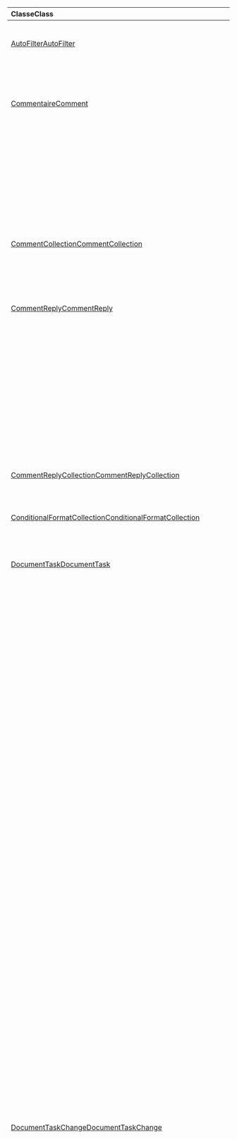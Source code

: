 | <span data-ttu-id="e9f57-101">Classe</span><span class="sxs-lookup"><span data-stu-id="e9f57-101">Class</span></span> | <span data-ttu-id="e9f57-102">Champs</span><span class="sxs-lookup"><span data-stu-id="e9f57-102">Fields</span></span> | <span data-ttu-id="e9f57-103">Description</span><span class="sxs-lookup"><span data-stu-id="e9f57-103">Description</span></span> |
|:---|:---|:---|
|[<span data-ttu-id="e9f57-104">AutoFilter</span><span class="sxs-lookup"><span data-stu-id="e9f57-104">AutoFilter</span></span>](/javascript/api/excel/excel.autofilter)|[<span data-ttu-id="e9f57-105">clearColumnCriteria(columnIndex: number)</span><span class="sxs-lookup"><span data-stu-id="e9f57-105">clearColumnCriteria(columnIndex: number)</span></span>](/javascript/api/excel/excel.autofilter#clearcolumncriteria-columnindex-)|<span data-ttu-id="e9f57-106">Efface les critères de filtre du filtre automatique.</span><span class="sxs-lookup"><span data-stu-id="e9f57-106">Clears the filter criteria of the AutoFilter.</span></span>|
|[<span data-ttu-id="e9f57-107">Commentaire</span><span class="sxs-lookup"><span data-stu-id="e9f57-107">Comment</span></span>](/javascript/api/excel/excel.comment)|[<span data-ttu-id="e9f57-108">assignTask(assignee: Identity)</span><span class="sxs-lookup"><span data-stu-id="e9f57-108">assignTask(assignee: Identity)</span></span>](/javascript/api/excel/excel.comment#assigntask-assignee-)|<span data-ttu-id="e9f57-109">Affecte la tâche liée au commentaire à l’utilisateur donné en tant que personne assignée.</span><span class="sxs-lookup"><span data-stu-id="e9f57-109">Assigns the task attached to the comment to the given user as an assignee.</span></span>|
||[<span data-ttu-id="e9f57-110">getTask()</span><span class="sxs-lookup"><span data-stu-id="e9f57-110">getTask()</span></span>](/javascript/api/excel/excel.comment#gettask--)|<span data-ttu-id="e9f57-111">Obtient la tâche associée à ce commentaire.</span><span class="sxs-lookup"><span data-stu-id="e9f57-111">Gets the task associated with this comment.</span></span>|
||[<span data-ttu-id="e9f57-112">getTaskOrNullObject()</span><span class="sxs-lookup"><span data-stu-id="e9f57-112">getTaskOrNullObject()</span></span>](/javascript/api/excel/excel.comment#gettaskornullobject--)|<span data-ttu-id="e9f57-113">Obtient la tâche associée à ce commentaire.</span><span class="sxs-lookup"><span data-stu-id="e9f57-113">Gets the task associated with this comment.</span></span>|
|[<span data-ttu-id="e9f57-114">CommentCollection</span><span class="sxs-lookup"><span data-stu-id="e9f57-114">CommentCollection</span></span>](/javascript/api/excel/excel.commentcollection)|[<span data-ttu-id="e9f57-115">getItemOrNullObject(commentId: string)</span><span class="sxs-lookup"><span data-stu-id="e9f57-115">getItemOrNullObject(commentId: string)</span></span>](/javascript/api/excel/excel.commentcollection#getitemornullobject-commentid-)|<span data-ttu-id="e9f57-116">Obtient un commentaire à partir de la collection de sites en fonction de son ID.</span><span class="sxs-lookup"><span data-stu-id="e9f57-116">Gets a comment from the collection based on its ID.</span></span>|
|[<span data-ttu-id="e9f57-117">CommentReply</span><span class="sxs-lookup"><span data-stu-id="e9f57-117">CommentReply</span></span>](/javascript/api/excel/excel.commentreply)|[<span data-ttu-id="e9f57-118">assignTask(assignee: Identity)</span><span class="sxs-lookup"><span data-stu-id="e9f57-118">assignTask(assignee: Identity)</span></span>](/javascript/api/excel/excel.commentreply#assigntask-assignee-)|<span data-ttu-id="e9f57-119">Affecte la tâche liée au commentaire à l’utilisateur donné en tant que seule personne assignée.</span><span class="sxs-lookup"><span data-stu-id="e9f57-119">Assigns the task attached to the comment to the given user as the sole assignee.</span></span>|
||[<span data-ttu-id="e9f57-120">getTask()</span><span class="sxs-lookup"><span data-stu-id="e9f57-120">getTask()</span></span>](/javascript/api/excel/excel.commentreply#gettask--)|<span data-ttu-id="e9f57-121">Obtient la tâche associée au fil de discussion de cette réponse de commentaire.</span><span class="sxs-lookup"><span data-stu-id="e9f57-121">Gets the task associated with this comment reply's thread.</span></span>|
||[<span data-ttu-id="e9f57-122">getTaskOrNullObject()</span><span class="sxs-lookup"><span data-stu-id="e9f57-122">getTaskOrNullObject()</span></span>](/javascript/api/excel/excel.commentreply#gettaskornullobject--)|<span data-ttu-id="e9f57-123">Obtient la tâche associée au fil de discussion de cette réponse de commentaire.</span><span class="sxs-lookup"><span data-stu-id="e9f57-123">Gets the task associated with this comment reply's thread.</span></span>|
|[<span data-ttu-id="e9f57-124">CommentReplyCollection</span><span class="sxs-lookup"><span data-stu-id="e9f57-124">CommentReplyCollection</span></span>](/javascript/api/excel/excel.commentreplycollection)|[<span data-ttu-id="e9f57-125">getItemOrNullObject(commentReplyId: string)</span><span class="sxs-lookup"><span data-stu-id="e9f57-125">getItemOrNullObject(commentReplyId: string)</span></span>](/javascript/api/excel/excel.commentreplycollection#getitemornullobject-commentreplyid-)|<span data-ttu-id="e9f57-126">Renvoie une réponse de commentaire identifié via son ID.</span><span class="sxs-lookup"><span data-stu-id="e9f57-126">Returns a comment reply identified by its ID.</span></span>|
|[<span data-ttu-id="e9f57-127">ConditionalFormatCollection</span><span class="sxs-lookup"><span data-stu-id="e9f57-127">ConditionalFormatCollection</span></span>](/javascript/api/excel/excel.conditionalformatcollection)|[<span data-ttu-id="e9f57-128">getItemOrNullObject(id: string)</span><span class="sxs-lookup"><span data-stu-id="e9f57-128">getItemOrNullObject(id: string)</span></span>](/javascript/api/excel/excel.conditionalformatcollection#getitemornullobject-id-)|<span data-ttu-id="e9f57-129">Renvoie un format conditionnel identifié par son ID.</span><span class="sxs-lookup"><span data-stu-id="e9f57-129">Returns a conditional format identified by its ID.</span></span>|
|[<span data-ttu-id="e9f57-130">DocumentTask</span><span class="sxs-lookup"><span data-stu-id="e9f57-130">DocumentTask</span></span>](/javascript/api/excel/excel.documenttask)|[<span data-ttu-id="e9f57-131">percentComplete</span><span class="sxs-lookup"><span data-stu-id="e9f57-131">percentComplete</span></span>](/javascript/api/excel/excel.documenttask#percentcomplete)|<span data-ttu-id="e9f57-132">Spécifie le pourcentage d’achèvement de la tâche.</span><span class="sxs-lookup"><span data-stu-id="e9f57-132">Specifies the completion percentage of the task.</span></span>|
||[<span data-ttu-id="e9f57-133">priority</span><span class="sxs-lookup"><span data-stu-id="e9f57-133">priority</span></span>](/javascript/api/excel/excel.documenttask#priority)|<span data-ttu-id="e9f57-134">Spécifie la priorité de la tâche.</span><span class="sxs-lookup"><span data-stu-id="e9f57-134">Specifies the priority of the task.</span></span>|
||[<span data-ttu-id="e9f57-135">assignees</span><span class="sxs-lookup"><span data-stu-id="e9f57-135">assignees</span></span>](/javascript/api/excel/excel.documenttask#assignees)|<span data-ttu-id="e9f57-136">Renvoie une collection de personnes assignées à la tâche.</span><span class="sxs-lookup"><span data-stu-id="e9f57-136">Returns a collection of assignees of the task.</span></span>|
||[<span data-ttu-id="e9f57-137">modifications</span><span class="sxs-lookup"><span data-stu-id="e9f57-137">changes</span></span>](/javascript/api/excel/excel.documenttask#changes)|<span data-ttu-id="e9f57-138">Obtient les enregistrements de modification de la tâche.</span><span class="sxs-lookup"><span data-stu-id="e9f57-138">Gets the change records of the task.</span></span>|
||[<span data-ttu-id="e9f57-139">comment</span><span class="sxs-lookup"><span data-stu-id="e9f57-139">comment</span></span>](/javascript/api/excel/excel.documenttask#comment)|<span data-ttu-id="e9f57-140">Obtient le commentaire associé à la tâche.</span><span class="sxs-lookup"><span data-stu-id="e9f57-140">Gets the comment associated with the task.</span></span>|
||[<span data-ttu-id="e9f57-141">completedBy</span><span class="sxs-lookup"><span data-stu-id="e9f57-141">completedBy</span></span>](/javascript/api/excel/excel.documenttask#completedby)|<span data-ttu-id="e9f57-142">Obtient l’utilisateur le plus récent à avoir effectué la tâche.</span><span class="sxs-lookup"><span data-stu-id="e9f57-142">Gets the most recent user to have completed the task.</span></span>|
||[<span data-ttu-id="e9f57-143">completedDateTime</span><span class="sxs-lookup"><span data-stu-id="e9f57-143">completedDateTime</span></span>](/javascript/api/excel/excel.documenttask#completeddatetime)|<span data-ttu-id="e9f57-144">Obtient la date et l’heure de fin de la tâche.</span><span class="sxs-lookup"><span data-stu-id="e9f57-144">Gets the date and time that the task was completed.</span></span>|
||[<span data-ttu-id="e9f57-145">createdBy</span><span class="sxs-lookup"><span data-stu-id="e9f57-145">createdBy</span></span>](/javascript/api/excel/excel.documenttask#createdby)|<span data-ttu-id="e9f57-146">Obtient l’utilisateur qui a créé la tâche.</span><span class="sxs-lookup"><span data-stu-id="e9f57-146">Gets the user who created the task.</span></span>|
||[<span data-ttu-id="e9f57-147">createdDateTime</span><span class="sxs-lookup"><span data-stu-id="e9f57-147">createdDateTime</span></span>](/javascript/api/excel/excel.documenttask#createddatetime)|<span data-ttu-id="e9f57-148">Obtient la date et l’heure de création de la tâche.</span><span class="sxs-lookup"><span data-stu-id="e9f57-148">Gets the date and time that the task was created.</span></span>|
||[<span data-ttu-id="e9f57-149">id</span><span class="sxs-lookup"><span data-stu-id="e9f57-149">id</span></span>](/javascript/api/excel/excel.documenttask#id)|<span data-ttu-id="e9f57-150">Obtient l’ID de la tâche.</span><span class="sxs-lookup"><span data-stu-id="e9f57-150">Gets the ID of the task.</span></span>|
||[<span data-ttu-id="e9f57-151">setStartAndDueDateTime(startDateTime: Date, dueDateTime: Date)</span><span class="sxs-lookup"><span data-stu-id="e9f57-151">setStartAndDueDateTime(startDateTime: Date, dueDateTime: Date)</span></span>](/javascript/api/excel/excel.documenttask#setstartandduedatetime-startdatetime--duedatetime-)|<span data-ttu-id="e9f57-152">Modifie le début et les dates d’échéance de la tâche.</span><span class="sxs-lookup"><span data-stu-id="e9f57-152">Changes the start and the due dates of the task.</span></span>|
||[<span data-ttu-id="e9f57-153">startAndDueDateTime</span><span class="sxs-lookup"><span data-stu-id="e9f57-153">startAndDueDateTime</span></span>](/javascript/api/excel/excel.documenttask#startandduedatetime)|<span data-ttu-id="e9f57-154">Obtient ou définit la date et l’heure de début et d’échéance de la tâche.</span><span class="sxs-lookup"><span data-stu-id="e9f57-154">Gets or sets the date and time the task should start and is due.</span></span>|
||[<span data-ttu-id="e9f57-155">title</span><span class="sxs-lookup"><span data-stu-id="e9f57-155">title</span></span>](/javascript/api/excel/excel.documenttask#title)|<span data-ttu-id="e9f57-156">Spécifie le titre de la tâche.</span><span class="sxs-lookup"><span data-stu-id="e9f57-156">Specifies title of the task.</span></span>|
|[<span data-ttu-id="e9f57-157">DocumentTaskChange</span><span class="sxs-lookup"><span data-stu-id="e9f57-157">DocumentTaskChange</span></span>](/javascript/api/excel/excel.documenttaskchange)|[<span data-ttu-id="e9f57-158">assignee</span><span class="sxs-lookup"><span data-stu-id="e9f57-158">assignee</span></span>](/javascript/api/excel/excel.documenttaskchange#assignee)|<span data-ttu-id="e9f57-159">Représente l’utilisateur affecté à la tâche pour un type d’enregistrement de modification ou l’utilisateur non affecté à la tâche pour `assign` un type d’enregistrement de `unassign` modification.</span><span class="sxs-lookup"><span data-stu-id="e9f57-159">Represents the user assigned to the task for an `assign` change record type, or the user unassigned from the task for an `unassign` change record type.</span></span>|
||[<span data-ttu-id="e9f57-160">changedBy</span><span class="sxs-lookup"><span data-stu-id="e9f57-160">changedBy</span></span>](/javascript/api/excel/excel.documenttaskchange#changedby)|<span data-ttu-id="e9f57-161">Représente l’utilisateur qui a créé ou modifié la tâche.</span><span class="sxs-lookup"><span data-stu-id="e9f57-161">Represents the user who created or changed the task.</span></span>|
||[<span data-ttu-id="e9f57-162">commentId</span><span class="sxs-lookup"><span data-stu-id="e9f57-162">commentId</span></span>](/javascript/api/excel/excel.documenttaskchange#commentid)|<span data-ttu-id="e9f57-163">Représente l’ID du ou des points d’ancrage de la `Comment` `CommentReply` modification de tâche.</span><span class="sxs-lookup"><span data-stu-id="e9f57-163">Represents the ID of the `Comment` or `CommentReply` to which the task change is anchored.</span></span>|
||[<span data-ttu-id="e9f57-164">createdDateTime</span><span class="sxs-lookup"><span data-stu-id="e9f57-164">createdDateTime</span></span>](/javascript/api/excel/excel.documenttaskchange#createddatetime)|<span data-ttu-id="e9f57-165">Représente la date et l’heure de création de l’enregistrement de modification de tâche.</span><span class="sxs-lookup"><span data-stu-id="e9f57-165">Represents the creation date and time of the task change record.</span></span>|
||[<span data-ttu-id="e9f57-166">dueDateTime</span><span class="sxs-lookup"><span data-stu-id="e9f57-166">dueDateTime</span></span>](/javascript/api/excel/excel.documenttaskchange#duedatetime)|<span data-ttu-id="e9f57-167">Représente la date et l’heure d’échéance de la tâche, dans le fuseau horaire UTC.</span><span class="sxs-lookup"><span data-stu-id="e9f57-167">Represents the task's due date and time, in UTC time zone.</span></span>|
||[<span data-ttu-id="e9f57-168">id</span><span class="sxs-lookup"><span data-stu-id="e9f57-168">id</span></span>](/javascript/api/excel/excel.documenttaskchange#id)|<span data-ttu-id="e9f57-169">ID de l’enregistrement de modification de tâche.</span><span class="sxs-lookup"><span data-stu-id="e9f57-169">ID for the task change record.</span></span>|
||[<span data-ttu-id="e9f57-170">percentComplete</span><span class="sxs-lookup"><span data-stu-id="e9f57-170">percentComplete</span></span>](/javascript/api/excel/excel.documenttaskchange#percentcomplete)|<span data-ttu-id="e9f57-171">Représente le pourcentage d’achèvement de la tâche.</span><span class="sxs-lookup"><span data-stu-id="e9f57-171">Represents the task's completion percentage.</span></span>|
||[<span data-ttu-id="e9f57-172">priority</span><span class="sxs-lookup"><span data-stu-id="e9f57-172">priority</span></span>](/javascript/api/excel/excel.documenttaskchange#priority)|<span data-ttu-id="e9f57-173">Représente la priorité de la tâche.</span><span class="sxs-lookup"><span data-stu-id="e9f57-173">Represents the task's priority.</span></span>|
||[<span data-ttu-id="e9f57-174">startDateTime</span><span class="sxs-lookup"><span data-stu-id="e9f57-174">startDateTime</span></span>](/javascript/api/excel/excel.documenttaskchange#startdatetime)|<span data-ttu-id="e9f57-175">Représente la date et l’heure de début de la tâche, dans le fuseau horaire UTC.</span><span class="sxs-lookup"><span data-stu-id="e9f57-175">Represents the task's start date and time, in UTC time zone.</span></span>|
||[<span data-ttu-id="e9f57-176">title</span><span class="sxs-lookup"><span data-stu-id="e9f57-176">title</span></span>](/javascript/api/excel/excel.documenttaskchange#title)|<span data-ttu-id="e9f57-177">Représente le titre de la tâche.</span><span class="sxs-lookup"><span data-stu-id="e9f57-177">Represents the task's title.</span></span>|
||[<span data-ttu-id="e9f57-178">type</span><span class="sxs-lookup"><span data-stu-id="e9f57-178">type</span></span>](/javascript/api/excel/excel.documenttaskchange#type)|<span data-ttu-id="e9f57-179">Représente le type d’action de l’enregistrement de modification de tâche.</span><span class="sxs-lookup"><span data-stu-id="e9f57-179">Represents the action type of the task change record.</span></span>|
||[<span data-ttu-id="e9f57-180">undoHistoryId</span><span class="sxs-lookup"><span data-stu-id="e9f57-180">undoHistoryId</span></span>](/javascript/api/excel/excel.documenttaskchange#undohistoryid)|<span data-ttu-id="e9f57-181">Représente la propriété `DocumentTaskChange.id` qui a été annulée pour le type `undo` d’enregistrement de modification.</span><span class="sxs-lookup"><span data-stu-id="e9f57-181">Represents the `DocumentTaskChange.id` property that was undone for the `undo` change record type.</span></span>|
|[<span data-ttu-id="e9f57-182">DocumentTaskChangeCollection</span><span class="sxs-lookup"><span data-stu-id="e9f57-182">DocumentTaskChangeCollection</span></span>](/javascript/api/excel/excel.documenttaskchangecollection)|[<span data-ttu-id="e9f57-183">getCount()</span><span class="sxs-lookup"><span data-stu-id="e9f57-183">getCount()</span></span>](/javascript/api/excel/excel.documenttaskchangecollection#getcount--)|<span data-ttu-id="e9f57-184">Obtient le nombre d’enregistrements de modification dans la collection pour la tâche.</span><span class="sxs-lookup"><span data-stu-id="e9f57-184">Gets the number of change records in the collection for the task.</span></span>|
||[<span data-ttu-id="e9f57-185">getItemAt(index: number)</span><span class="sxs-lookup"><span data-stu-id="e9f57-185">getItemAt(index: number)</span></span>](/javascript/api/excel/excel.documenttaskchangecollection#getitemat-index-)|<span data-ttu-id="e9f57-186">Obtient un enregistrement de modification de tâche à l’aide de son index dans la collection.</span><span class="sxs-lookup"><span data-stu-id="e9f57-186">Gets a task change record by using its index in the collection.</span></span>|
||[<span data-ttu-id="e9f57-187">items</span><span class="sxs-lookup"><span data-stu-id="e9f57-187">items</span></span>](/javascript/api/excel/excel.documenttaskchangecollection#items)|<span data-ttu-id="e9f57-188">Obtient l’élément enfant chargé dans cette collection de sites.</span><span class="sxs-lookup"><span data-stu-id="e9f57-188">Gets the loaded child items in this collection.</span></span>|
|[<span data-ttu-id="e9f57-189">DocumentTaskCollection</span><span class="sxs-lookup"><span data-stu-id="e9f57-189">DocumentTaskCollection</span></span>](/javascript/api/excel/excel.documenttaskcollection)|[<span data-ttu-id="e9f57-190">getCount()</span><span class="sxs-lookup"><span data-stu-id="e9f57-190">getCount()</span></span>](/javascript/api/excel/excel.documenttaskcollection#getcount--)|<span data-ttu-id="e9f57-191">Obtient le nombre de tâches dans la collection.</span><span class="sxs-lookup"><span data-stu-id="e9f57-191">Gets the number of tasks in the collection.</span></span>|
||[<span data-ttu-id="e9f57-192">getItem(key: string)</span><span class="sxs-lookup"><span data-stu-id="e9f57-192">getItem(key: string)</span></span>](/javascript/api/excel/excel.documenttaskcollection#getitem-key-)|<span data-ttu-id="e9f57-193">Obtient une tâche à l’aide de son ID.</span><span class="sxs-lookup"><span data-stu-id="e9f57-193">Gets a task using its ID.</span></span>|
||[<span data-ttu-id="e9f57-194">getItemAt(index: number)</span><span class="sxs-lookup"><span data-stu-id="e9f57-194">getItemAt(index: number)</span></span>](/javascript/api/excel/excel.documenttaskcollection#getitemat-index-)|<span data-ttu-id="e9f57-195">Obtient une tâche par son index dans la collection.</span><span class="sxs-lookup"><span data-stu-id="e9f57-195">Gets a task by its index in the collection.</span></span>|
||[<span data-ttu-id="e9f57-196">getItemOrNullObject(key: string)</span><span class="sxs-lookup"><span data-stu-id="e9f57-196">getItemOrNullObject(key: string)</span></span>](/javascript/api/excel/excel.documenttaskcollection#getitemornullobject-key-)|<span data-ttu-id="e9f57-197">Obtient une tâche à l’aide de son ID.</span><span class="sxs-lookup"><span data-stu-id="e9f57-197">Gets a task using its ID.</span></span>|
||[<span data-ttu-id="e9f57-198">items</span><span class="sxs-lookup"><span data-stu-id="e9f57-198">items</span></span>](/javascript/api/excel/excel.documenttaskcollection#items)|<span data-ttu-id="e9f57-199">Obtient l’élément enfant chargé dans cette collection de sites.</span><span class="sxs-lookup"><span data-stu-id="e9f57-199">Gets the loaded child items in this collection.</span></span>|
|[<span data-ttu-id="e9f57-200">DocumentTaskSchedule</span><span class="sxs-lookup"><span data-stu-id="e9f57-200">DocumentTaskSchedule</span></span>](/javascript/api/excel/excel.documenttaskschedule)|[<span data-ttu-id="e9f57-201">dueDateTime</span><span class="sxs-lookup"><span data-stu-id="e9f57-201">dueDateTime</span></span>](/javascript/api/excel/excel.documenttaskschedule#duedatetime)|<span data-ttu-id="e9f57-202">Obtient la date et l’heure d’échéance de la tâche.</span><span class="sxs-lookup"><span data-stu-id="e9f57-202">Gets the date and time that the task is due.</span></span>|
||[<span data-ttu-id="e9f57-203">startDateTime</span><span class="sxs-lookup"><span data-stu-id="e9f57-203">startDateTime</span></span>](/javascript/api/excel/excel.documenttaskschedule#startdatetime)|<span data-ttu-id="e9f57-204">Obtient la date et l’heure de début de la tâche.</span><span class="sxs-lookup"><span data-stu-id="e9f57-204">Gets the date and time that the task should start.</span></span>|
|[<span data-ttu-id="e9f57-205">FormulaChangedEventDetail</span><span class="sxs-lookup"><span data-stu-id="e9f57-205">FormulaChangedEventDetail</span></span>](/javascript/api/excel/excel.formulachangedeventdetail)|[<span data-ttu-id="e9f57-206">cellAddress</span><span class="sxs-lookup"><span data-stu-id="e9f57-206">cellAddress</span></span>](/javascript/api/excel/excel.formulachangedeventdetail#celladdress)|<span data-ttu-id="e9f57-207">Adresse de la cellule qui contient la formule modifiée.</span><span class="sxs-lookup"><span data-stu-id="e9f57-207">The address of the cell that contains the changed formula.</span></span>|
||[<span data-ttu-id="e9f57-208">previousFormula</span><span class="sxs-lookup"><span data-stu-id="e9f57-208">previousFormula</span></span>](/javascript/api/excel/excel.formulachangedeventdetail#previousformula)|<span data-ttu-id="e9f57-209">Représente la formule précédente, avant qu’elle n’a été modifiée.</span><span class="sxs-lookup"><span data-stu-id="e9f57-209">Represents the previous formula, before it was changed.</span></span>|
|[<span data-ttu-id="e9f57-210">GroupShapeCollection</span><span class="sxs-lookup"><span data-stu-id="e9f57-210">GroupShapeCollection</span></span>](/javascript/api/excel/excel.groupshapecollection)|[<span data-ttu-id="e9f57-211">getItemOrNullObject(key: string)</span><span class="sxs-lookup"><span data-stu-id="e9f57-211">getItemOrNullObject(key: string)</span></span>](/javascript/api/excel/excel.groupshapecollection#getitemornullobject-key-)|<span data-ttu-id="e9f57-212">Obtient une forme à l’aide de son nom ou de son ID.</span><span class="sxs-lookup"><span data-stu-id="e9f57-212">Gets a shape using its name or ID.</span></span>|
|[<span data-ttu-id="e9f57-213">Identité</span><span class="sxs-lookup"><span data-stu-id="e9f57-213">Identity</span></span>](/javascript/api/excel/excel.identity)|[<span data-ttu-id="e9f57-214">displayName</span><span class="sxs-lookup"><span data-stu-id="e9f57-214">displayName</span></span>](/javascript/api/excel/excel.identity#displayname)|<span data-ttu-id="e9f57-215">Représente le nom d’affichage de l’utilisateur.</span><span class="sxs-lookup"><span data-stu-id="e9f57-215">Represents the user's display name.</span></span>|
||[<span data-ttu-id="e9f57-216">email</span><span class="sxs-lookup"><span data-stu-id="e9f57-216">email</span></span>](/javascript/api/excel/excel.identity#email)|<span data-ttu-id="e9f57-217">Représente l’adresse e-mail de l’utilisateur.</span><span class="sxs-lookup"><span data-stu-id="e9f57-217">Represents the user's email address.</span></span>|
||[<span data-ttu-id="e9f57-218">id</span><span class="sxs-lookup"><span data-stu-id="e9f57-218">id</span></span>](/javascript/api/excel/excel.identity#id)|<span data-ttu-id="e9f57-219">Représente l’ID unique de l’utilisateur.</span><span class="sxs-lookup"><span data-stu-id="e9f57-219">Represents the user's unique ID.</span></span>|
|[<span data-ttu-id="e9f57-220">IdentityCollection</span><span class="sxs-lookup"><span data-stu-id="e9f57-220">IdentityCollection</span></span>](/javascript/api/excel/excel.identitycollection)|[<span data-ttu-id="e9f57-221">add(assignee: Identity)</span><span class="sxs-lookup"><span data-stu-id="e9f57-221">add(assignee: Identity)</span></span>](/javascript/api/excel/excel.identitycollection#add-assignee-)|<span data-ttu-id="e9f57-222">Ajoute une identité d’utilisateur à la collection.</span><span class="sxs-lookup"><span data-stu-id="e9f57-222">Adds a user identity to the collection.</span></span>|
||[<span data-ttu-id="e9f57-223">clear()</span><span class="sxs-lookup"><span data-stu-id="e9f57-223">clear()</span></span>](/javascript/api/excel/excel.identitycollection#clear--)|<span data-ttu-id="e9f57-224">Supprime toutes les identités utilisateur de la collection.</span><span class="sxs-lookup"><span data-stu-id="e9f57-224">Removes all user identities from the collection.</span></span>|
||[<span data-ttu-id="e9f57-225">getCount()</span><span class="sxs-lookup"><span data-stu-id="e9f57-225">getCount()</span></span>](/javascript/api/excel/excel.identitycollection#getcount--)|<span data-ttu-id="e9f57-226">Obtient le nombre d'éléments dans la collection.</span><span class="sxs-lookup"><span data-stu-id="e9f57-226">Gets the number of items in the collection.</span></span>|
||[<span data-ttu-id="e9f57-227">getItemAt(index: number)</span><span class="sxs-lookup"><span data-stu-id="e9f57-227">getItemAt(index: number)</span></span>](/javascript/api/excel/excel.identitycollection#getitemat-index-)|<span data-ttu-id="e9f57-228">Obtient une identité d’utilisateur de document à l’aide de son index dans la collection.</span><span class="sxs-lookup"><span data-stu-id="e9f57-228">Gets a document user identity by using its index in the collection.</span></span>|
||[<span data-ttu-id="e9f57-229">remove(assignee: Identity)</span><span class="sxs-lookup"><span data-stu-id="e9f57-229">remove(assignee: Identity)</span></span>](/javascript/api/excel/excel.identitycollection#remove-assignee-)|<span data-ttu-id="e9f57-230">Supprime une identité d’utilisateur de la collection.</span><span class="sxs-lookup"><span data-stu-id="e9f57-230">Removes a user identity from the collection.</span></span>|
|[<span data-ttu-id="e9f57-231">InsertWorksheetOptions</span><span class="sxs-lookup"><span data-stu-id="e9f57-231">InsertWorksheetOptions</span></span>](/javascript/api/excel/excel.insertworksheetoptions)|[<span data-ttu-id="e9f57-232">positionType</span><span class="sxs-lookup"><span data-stu-id="e9f57-232">positionType</span></span>](/javascript/api/excel/excel.insertworksheetoptions#positiontype)|<span data-ttu-id="e9f57-233">Position d’insertion, dans le livre de calcul actuel, des nouvelles feuilles de calcul.</span><span class="sxs-lookup"><span data-stu-id="e9f57-233">The insert position, in the current workbook, of the new worksheets.</span></span>|
||[<span data-ttu-id="e9f57-234">relativeTo</span><span class="sxs-lookup"><span data-stu-id="e9f57-234">relativeTo</span></span>](/javascript/api/excel/excel.insertworksheetoptions#relativeto)|<span data-ttu-id="e9f57-235">Feuille de calcul du manuel actuel référencé pour le `WorksheetPositionType` paramètre.</span><span class="sxs-lookup"><span data-stu-id="e9f57-235">The worksheet in the current workbook that is referenced for the `WorksheetPositionType` parameter.</span></span>|
||[<span data-ttu-id="e9f57-236">sheetNamesToInsert</span><span class="sxs-lookup"><span data-stu-id="e9f57-236">sheetNamesToInsert</span></span>](/javascript/api/excel/excel.insertworksheetoptions#sheetnamestoinsert)|<span data-ttu-id="e9f57-237">Noms des feuilles de calcul individuelles à insérer.</span><span class="sxs-lookup"><span data-stu-id="e9f57-237">The names of individual worksheets to insert.</span></span>|
|[<span data-ttu-id="e9f57-238">LinkedDataType</span><span class="sxs-lookup"><span data-stu-id="e9f57-238">LinkedDataType</span></span>](/javascript/api/excel/excel.linkeddatatype)|[<span data-ttu-id="e9f57-239">dataProvider</span><span class="sxs-lookup"><span data-stu-id="e9f57-239">dataProvider</span></span>](/javascript/api/excel/excel.linkeddatatype#dataprovider)|<span data-ttu-id="e9f57-240">Nom du fournisseur de données pour le type de données liées.</span><span class="sxs-lookup"><span data-stu-id="e9f57-240">The name of the data provider for the linked data type.</span></span>|
||[<span data-ttu-id="e9f57-241">lastRefreshed</span><span class="sxs-lookup"><span data-stu-id="e9f57-241">lastRefreshed</span></span>](/javascript/api/excel/excel.linkeddatatype#lastrefreshed)|<span data-ttu-id="e9f57-242">Date et heure du fuseau horaire local depuis l’ouverture du manuel lors de la dernière actualisation du type de données liées.</span><span class="sxs-lookup"><span data-stu-id="e9f57-242">The local time-zone date and time since the workbook was opened when the linked data type was last refreshed.</span></span>|
||[<span data-ttu-id="e9f57-243">name</span><span class="sxs-lookup"><span data-stu-id="e9f57-243">name</span></span>](/javascript/api/excel/excel.linkeddatatype#name)|<span data-ttu-id="e9f57-244">Nom du type de données liées.</span><span class="sxs-lookup"><span data-stu-id="e9f57-244">The name of the linked data type.</span></span>|
||[<span data-ttu-id="e9f57-245">periodicRefreshInterval</span><span class="sxs-lookup"><span data-stu-id="e9f57-245">periodicRefreshInterval</span></span>](/javascript/api/excel/excel.linkeddatatype#periodicrefreshinterval)|<span data-ttu-id="e9f57-246">Fréquence, en secondes, à laquelle le type de données liées est actualisé si elle est définie `refreshMode` sur « Périodique ».</span><span class="sxs-lookup"><span data-stu-id="e9f57-246">The frequency, in seconds, at which the linked data type is refreshed if `refreshMode` is set to "Periodic".</span></span>|
||[<span data-ttu-id="e9f57-247">refreshMode</span><span class="sxs-lookup"><span data-stu-id="e9f57-247">refreshMode</span></span>](/javascript/api/excel/excel.linkeddatatype#refreshmode)|<span data-ttu-id="e9f57-248">Mécanisme par lequel les données du type de données liées sont récupérées.</span><span class="sxs-lookup"><span data-stu-id="e9f57-248">The mechanism by which the data for the linked data type is retrieved.</span></span>|
||[<span data-ttu-id="e9f57-249">serviceId</span><span class="sxs-lookup"><span data-stu-id="e9f57-249">serviceId</span></span>](/javascript/api/excel/excel.linkeddatatype#serviceid)|<span data-ttu-id="e9f57-250">ID unique du type de données liées.</span><span class="sxs-lookup"><span data-stu-id="e9f57-250">The unique ID of the linked data type.</span></span>|
||[<span data-ttu-id="e9f57-251">supportedRefreshModes</span><span class="sxs-lookup"><span data-stu-id="e9f57-251">supportedRefreshModes</span></span>](/javascript/api/excel/excel.linkeddatatype#supportedrefreshmodes)|<span data-ttu-id="e9f57-252">Renvoie un tableau avec tous les modes d’actualisation pris en charge par le type de données liées.</span><span class="sxs-lookup"><span data-stu-id="e9f57-252">Returns an array with all the refresh modes supported by the linked data type.</span></span>|
||[<span data-ttu-id="e9f57-253">requestRefresh()</span><span class="sxs-lookup"><span data-stu-id="e9f57-253">requestRefresh()</span></span>](/javascript/api/excel/excel.linkeddatatype#requestrefresh--)|<span data-ttu-id="e9f57-254">Effectue une demande d’actualisation du type de données liées.</span><span class="sxs-lookup"><span data-stu-id="e9f57-254">Makes a request to refresh the linked data type.</span></span>|
||[<span data-ttu-id="e9f57-255">requestSetRefreshMode(refreshMode: Excel.LinkedDataTypeRefreshMode)</span><span class="sxs-lookup"><span data-stu-id="e9f57-255">requestSetRefreshMode(refreshMode: Excel.LinkedDataTypeRefreshMode)</span></span>](/javascript/api/excel/excel.linkeddatatype#requestsetrefreshmode-refreshmode-)|<span data-ttu-id="e9f57-256">Effectue une demande de modification du mode d’actualisation pour ce type de données liées.</span><span class="sxs-lookup"><span data-stu-id="e9f57-256">Makes a request to change the refresh mode for this linked data type.</span></span>|
|[<span data-ttu-id="e9f57-257">LinkedDataTypeAddedEventArgs</span><span class="sxs-lookup"><span data-stu-id="e9f57-257">LinkedDataTypeAddedEventArgs</span></span>](/javascript/api/excel/excel.linkeddatatypeaddedeventargs)|[<span data-ttu-id="e9f57-258">serviceId</span><span class="sxs-lookup"><span data-stu-id="e9f57-258">serviceId</span></span>](/javascript/api/excel/excel.linkeddatatypeaddedeventargs#serviceid)|<span data-ttu-id="e9f57-259">ID unique du nouveau type de données liées.</span><span class="sxs-lookup"><span data-stu-id="e9f57-259">The unique ID of the new linked data type.</span></span>|
||[<span data-ttu-id="e9f57-260">source</span><span class="sxs-lookup"><span data-stu-id="e9f57-260">source</span></span>](/javascript/api/excel/excel.linkeddatatypeaddedeventargs#source)|<span data-ttu-id="e9f57-261">Obtient la source de l’événement.</span><span class="sxs-lookup"><span data-stu-id="e9f57-261">Gets the source of the event.</span></span>|
||[<span data-ttu-id="e9f57-262">type</span><span class="sxs-lookup"><span data-stu-id="e9f57-262">type</span></span>](/javascript/api/excel/excel.linkeddatatypeaddedeventargs#type)|<span data-ttu-id="e9f57-263">Obtient le type de l’événement.</span><span class="sxs-lookup"><span data-stu-id="e9f57-263">Gets the type of the event.</span></span>|
|[<span data-ttu-id="e9f57-264">LinkedDataTypeCollection</span><span class="sxs-lookup"><span data-stu-id="e9f57-264">LinkedDataTypeCollection</span></span>](/javascript/api/excel/excel.linkeddatatypecollection)|[<span data-ttu-id="e9f57-265">getCount()</span><span class="sxs-lookup"><span data-stu-id="e9f57-265">getCount()</span></span>](/javascript/api/excel/excel.linkeddatatypecollection#getcount--)|<span data-ttu-id="e9f57-266">Obtient le nombre de types de données liées dans la collection.</span><span class="sxs-lookup"><span data-stu-id="e9f57-266">Gets the number of linked data types in the collection.</span></span>|
||[<span data-ttu-id="e9f57-267">getItem(key: number)</span><span class="sxs-lookup"><span data-stu-id="e9f57-267">getItem(key: number)</span></span>](/javascript/api/excel/excel.linkeddatatypecollection#getitem-key-)|<span data-ttu-id="e9f57-268">Obtient un type de données liées par ID de service.</span><span class="sxs-lookup"><span data-stu-id="e9f57-268">Gets a linked data type by service ID.</span></span>|
||[<span data-ttu-id="e9f57-269">getItemAt(index: number)</span><span class="sxs-lookup"><span data-stu-id="e9f57-269">getItemAt(index: number)</span></span>](/javascript/api/excel/excel.linkeddatatypecollection#getitemat-index-)|<span data-ttu-id="e9f57-270">Obtient un type de données liées par son index dans la collection.</span><span class="sxs-lookup"><span data-stu-id="e9f57-270">Gets a linked data type by its index in the collection.</span></span>|
||[<span data-ttu-id="e9f57-271">getItemOrNullObject(key: number)</span><span class="sxs-lookup"><span data-stu-id="e9f57-271">getItemOrNullObject(key: number)</span></span>](/javascript/api/excel/excel.linkeddatatypecollection#getitemornullobject-key-)|<span data-ttu-id="e9f57-272">Obtient un type de données liées par ID.</span><span class="sxs-lookup"><span data-stu-id="e9f57-272">Gets a linked data type by ID.</span></span>|
||[<span data-ttu-id="e9f57-273">items</span><span class="sxs-lookup"><span data-stu-id="e9f57-273">items</span></span>](/javascript/api/excel/excel.linkeddatatypecollection#items)|<span data-ttu-id="e9f57-274">Obtient l’élément enfant chargé dans cette collection de sites.</span><span class="sxs-lookup"><span data-stu-id="e9f57-274">Gets the loaded child items in this collection.</span></span>|
||[<span data-ttu-id="e9f57-275">requestRefreshAll()</span><span class="sxs-lookup"><span data-stu-id="e9f57-275">requestRefreshAll()</span></span>](/javascript/api/excel/excel.linkeddatatypecollection#requestrefreshall--)|<span data-ttu-id="e9f57-276">Effectue une demande d’actualisation de tous les types de données liées dans la collection.</span><span class="sxs-lookup"><span data-stu-id="e9f57-276">Makes a request to refresh all the linked data types in the collection.</span></span>|
|[<span data-ttu-id="e9f57-277">NamedSheetViewCollection</span><span class="sxs-lookup"><span data-stu-id="e9f57-277">NamedSheetViewCollection</span></span>](/javascript/api/excel/excel.namedsheetviewcollection)|[<span data-ttu-id="e9f57-278">getItemOrNullObject(key: string)</span><span class="sxs-lookup"><span data-stu-id="e9f57-278">getItemOrNullObject(key: string)</span></span>](/javascript/api/excel/excel.namedsheetviewcollection#getitemornullobject-key-)|<span data-ttu-id="e9f57-279">Obtient une vue de feuille à l’aide de son nom.</span><span class="sxs-lookup"><span data-stu-id="e9f57-279">Gets a sheet view using its name.</span></span>|
|[<span data-ttu-id="e9f57-280">PivotLayout</span><span class="sxs-lookup"><span data-stu-id="e9f57-280">PivotLayout</span></span>](/javascript/api/excel/excel.pivotlayout)|[<span data-ttu-id="e9f57-281">altTextDescription</span><span class="sxs-lookup"><span data-stu-id="e9f57-281">altTextDescription</span></span>](/javascript/api/excel/excel.pivotlayout#alttextdescription)|<span data-ttu-id="e9f57-282">Description de texte de alt du tableau croisé dynamique.</span><span class="sxs-lookup"><span data-stu-id="e9f57-282">The alt text description of the PivotTable.</span></span>|
||[<span data-ttu-id="e9f57-283">altTextTitle</span><span class="sxs-lookup"><span data-stu-id="e9f57-283">altTextTitle</span></span>](/javascript/api/excel/excel.pivotlayout#alttexttitle)|<span data-ttu-id="e9f57-284">Titre de texte de alt du tableau croisé dynamique.</span><span class="sxs-lookup"><span data-stu-id="e9f57-284">The alt text title of the PivotTable.</span></span>|
||[<span data-ttu-id="e9f57-285">displayBlankLineAfterEachItem(display: boolean)</span><span class="sxs-lookup"><span data-stu-id="e9f57-285">displayBlankLineAfterEachItem(display: boolean)</span></span>](/javascript/api/excel/excel.pivotlayout#displayblanklineaftereachitem-display-)|<span data-ttu-id="e9f57-286">Définit si une ligne vide doit être affichée après chaque élément.</span><span class="sxs-lookup"><span data-stu-id="e9f57-286">Sets whether or not to display a blank line after each item.</span></span>|
||[<span data-ttu-id="e9f57-287">emptyCellText</span><span class="sxs-lookup"><span data-stu-id="e9f57-287">emptyCellText</span></span>](/javascript/api/excel/excel.pivotlayout#emptycelltext)|<span data-ttu-id="e9f57-288">Texte qui est automatiquement rempli dans n’importe quelle cellule vide du tableau croisé dynamique si `fillEmptyCells == true` .</span><span class="sxs-lookup"><span data-stu-id="e9f57-288">The text that is automatically filled into any empty cell in the PivotTable if `fillEmptyCells == true`.</span></span>|
||[<span data-ttu-id="e9f57-289">fillEmptyCells</span><span class="sxs-lookup"><span data-stu-id="e9f57-289">fillEmptyCells</span></span>](/javascript/api/excel/excel.pivotlayout#fillemptycells)|<span data-ttu-id="e9f57-290">Spécifie si les cellules vides du tableau croisé dynamique doivent être remplies avec le `emptyCellText` .</span><span class="sxs-lookup"><span data-stu-id="e9f57-290">Specifies whether empty cells in the PivotTable should be populated with the `emptyCellText`.</span></span>|
||[<span data-ttu-id="e9f57-291">getCell(dataHierarchy: DataPivotHierarchy \| string, rowItems: Array<PivotItem \| string>, columnItems: Array<PivotItem \| string>)</span><span class="sxs-lookup"><span data-stu-id="e9f57-291">getCell(dataHierarchy: DataPivotHierarchy \| string, rowItems: Array<PivotItem \| string>, columnItems: Array<PivotItem \| string>)</span></span>](/javascript/api/excel/excel.pivotlayout#getcell-datahierarchy--rowitems--columnitems-)|<span data-ttu-id="e9f57-292">Obtient une cellule unique dans le tableau croisé dynamique basé sur une hiérarchie de données ainsi que les éléments de ligne et de colonne de leurs hiérarchies respectives.</span><span class="sxs-lookup"><span data-stu-id="e9f57-292">Gets a unique cell in the PivotTable based on a data hierarchy and the row and column items of their respective hierarchies.</span></span>|
||[<span data-ttu-id="e9f57-293">pivotStyle</span><span class="sxs-lookup"><span data-stu-id="e9f57-293">pivotStyle</span></span>](/javascript/api/excel/excel.pivotlayout#pivotstyle)|<span data-ttu-id="e9f57-294">Style appliqué au tableau croisé dynamique.</span><span class="sxs-lookup"><span data-stu-id="e9f57-294">The style applied to the PivotTable.</span></span>|
||[<span data-ttu-id="e9f57-295">repeatAllItemLabels(repeatLabels: boolean)</span><span class="sxs-lookup"><span data-stu-id="e9f57-295">repeatAllItemLabels(repeatLabels: boolean)</span></span>](/javascript/api/excel/excel.pivotlayout#repeatallitemlabels-repeatlabels-)|<span data-ttu-id="e9f57-296">Définit le paramètre « Répéter toutes les étiquettes d’éléments » sur tous les champs du tableau croisé dynamique.</span><span class="sxs-lookup"><span data-stu-id="e9f57-296">Sets the "repeat all item labels" setting across all fields in the PivotTable.</span></span>|
||[<span data-ttu-id="e9f57-297">setStyle(style: string \| PivotTableStyle \| BuiltInPivotTableStyle)</span><span class="sxs-lookup"><span data-stu-id="e9f57-297">setStyle(style: string \| PivotTableStyle \| BuiltInPivotTableStyle)</span></span>](/javascript/api/excel/excel.pivotlayout#setstyle-style-)|<span data-ttu-id="e9f57-298">Définit le style appliqué au tableau croisé dynamique.</span><span class="sxs-lookup"><span data-stu-id="e9f57-298">Sets the style applied to the PivotTable.</span></span>|
||[<span data-ttu-id="e9f57-299">showFieldHeaders</span><span class="sxs-lookup"><span data-stu-id="e9f57-299">showFieldHeaders</span></span>](/javascript/api/excel/excel.pivotlayout#showfieldheaders)|<span data-ttu-id="e9f57-300">Spécifie si le tableau croisé dynamique affiche les en-têtes de champ (légendes de champ et les drop-downs de filtre).</span><span class="sxs-lookup"><span data-stu-id="e9f57-300">Specifies whether the PivotTable displays field headers (field captions and filter drop-downs).</span></span>|
|[<span data-ttu-id="e9f57-301">PivotTable</span><span class="sxs-lookup"><span data-stu-id="e9f57-301">PivotTable</span></span>](/javascript/api/excel/excel.pivottable)|[<span data-ttu-id="e9f57-302">refreshOnOpen</span><span class="sxs-lookup"><span data-stu-id="e9f57-302">refreshOnOpen</span></span>](/javascript/api/excel/excel.pivottable#refreshonopen)|<span data-ttu-id="e9f57-303">Spécifie si le tableau croisé dynamique est actualisé à l’ouverture du manuel.</span><span class="sxs-lookup"><span data-stu-id="e9f57-303">Specifies whether the PivotTable refreshes when the workbook opens.</span></span>|
|[<span data-ttu-id="e9f57-304">PivotTableScopedCollection</span><span class="sxs-lookup"><span data-stu-id="e9f57-304">PivotTableScopedCollection</span></span>](/javascript/api/excel/excel.pivottablescopedcollection)|[<span data-ttu-id="e9f57-305">getFirstOrNullObject()</span><span class="sxs-lookup"><span data-stu-id="e9f57-305">getFirstOrNullObject()</span></span>](/javascript/api/excel/excel.pivottablescopedcollection#getfirstornullobject--)|<span data-ttu-id="e9f57-306">Obtient le premier tableau croisé dynamique de la collection.</span><span class="sxs-lookup"><span data-stu-id="e9f57-306">Gets the first PivotTable in the collection.</span></span>|
|[<span data-ttu-id="e9f57-307">Range</span><span class="sxs-lookup"><span data-stu-id="e9f57-307">Range</span></span>](/javascript/api/excel/excel.range)|[<span data-ttu-id="e9f57-308">getDependents()</span><span class="sxs-lookup"><span data-stu-id="e9f57-308">getDependents()</span></span>](/javascript/api/excel/excel.range#getdependents--)|<span data-ttu-id="e9f57-309">Renvoie un objet qui représente la plage contenant tous les dépendants d’une cellule dans la même feuille de calcul ou `WorkbookRangeAreas` dans plusieurs feuilles de calcul.</span><span class="sxs-lookup"><span data-stu-id="e9f57-309">Returns a `WorkbookRangeAreas` object that represents the range containing all the dependents of a cell in the same worksheet or in multiple worksheets.</span></span>|
||[<span data-ttu-id="e9f57-310">getDirectDependents()</span><span class="sxs-lookup"><span data-stu-id="e9f57-310">getDirectDependents()</span></span>](/javascript/api/excel/excel.range#getdirectdependents--)|<span data-ttu-id="e9f57-311">Renvoie un objet qui représente la plage contenant tous les dépendants directs d’une cellule dans la même feuille de calcul ou `WorkbookRangeAreas` dans plusieurs feuilles de calcul.</span><span class="sxs-lookup"><span data-stu-id="e9f57-311">Returns a `WorkbookRangeAreas` object that represents the range containing all the direct dependents of a cell in the same worksheet or in multiple worksheets.</span></span>|
||[<span data-ttu-id="e9f57-312">getMergedAreasOrNullObject()</span><span class="sxs-lookup"><span data-stu-id="e9f57-312">getMergedAreasOrNullObject()</span></span>](/javascript/api/excel/excel.range#getmergedareasornullobject--)|<span data-ttu-id="e9f57-313">Renvoie un objet RangeAreas qui représente les zones fusionnées dans cette plage.</span><span class="sxs-lookup"><span data-stu-id="e9f57-313">Returns a RangeAreas object that represents the merged areas in this range.</span></span>|
||[<span data-ttu-id="e9f57-314">getPrecedents()</span><span class="sxs-lookup"><span data-stu-id="e9f57-314">getPrecedents()</span></span>](/javascript/api/excel/excel.range#getprecedents--)|<span data-ttu-id="e9f57-315">Renvoie un objet qui représente la plage contenant tous les antécédents d’une cellule dans la même feuille de calcul ou `WorkbookRangeAreas` dans plusieurs feuilles de calcul.</span><span class="sxs-lookup"><span data-stu-id="e9f57-315">Returns a `WorkbookRangeAreas` object that represents the range containing all the precedents of a cell in the same worksheet or in multiple worksheets.</span></span>|
|[<span data-ttu-id="e9f57-316">RefreshModeChangedEventArgs</span><span class="sxs-lookup"><span data-stu-id="e9f57-316">RefreshModeChangedEventArgs</span></span>](/javascript/api/excel/excel.refreshmodechangedeventargs)|[<span data-ttu-id="e9f57-317">refreshMode</span><span class="sxs-lookup"><span data-stu-id="e9f57-317">refreshMode</span></span>](/javascript/api/excel/excel.refreshmodechangedeventargs#refreshmode)|<span data-ttu-id="e9f57-318">Mode d’actualisation du type de données liées.</span><span class="sxs-lookup"><span data-stu-id="e9f57-318">The linked data type refresh mode.</span></span>|
||[<span data-ttu-id="e9f57-319">serviceId</span><span class="sxs-lookup"><span data-stu-id="e9f57-319">serviceId</span></span>](/javascript/api/excel/excel.refreshmodechangedeventargs#serviceid)|<span data-ttu-id="e9f57-320">ID unique de l’objet dont le mode d’actualisation a été modifié.</span><span class="sxs-lookup"><span data-stu-id="e9f57-320">The unique ID of the object whose refresh mode was changed.</span></span>|
||[<span data-ttu-id="e9f57-321">source</span><span class="sxs-lookup"><span data-stu-id="e9f57-321">source</span></span>](/javascript/api/excel/excel.refreshmodechangedeventargs#source)|<span data-ttu-id="e9f57-322">Obtient la source de l’événement.</span><span class="sxs-lookup"><span data-stu-id="e9f57-322">Gets the source of the event.</span></span>|
||[<span data-ttu-id="e9f57-323">type</span><span class="sxs-lookup"><span data-stu-id="e9f57-323">type</span></span>](/javascript/api/excel/excel.refreshmodechangedeventargs#type)|<span data-ttu-id="e9f57-324">Obtient le type de l’événement.</span><span class="sxs-lookup"><span data-stu-id="e9f57-324">Gets the type of the event.</span></span>|
|[<span data-ttu-id="e9f57-325">RefreshRequestCompletedEventArgs</span><span class="sxs-lookup"><span data-stu-id="e9f57-325">RefreshRequestCompletedEventArgs</span></span>](/javascript/api/excel/excel.refreshrequestcompletedeventargs)|[<span data-ttu-id="e9f57-326">actualisé</span><span class="sxs-lookup"><span data-stu-id="e9f57-326">refreshed</span></span>](/javascript/api/excel/excel.refreshrequestcompletedeventargs#refreshed)|<span data-ttu-id="e9f57-327">Indique si la demande d’actualisation a réussi.</span><span class="sxs-lookup"><span data-stu-id="e9f57-327">Indicates if the request to refresh was successful.</span></span>|
||[<span data-ttu-id="e9f57-328">serviceId</span><span class="sxs-lookup"><span data-stu-id="e9f57-328">serviceId</span></span>](/javascript/api/excel/excel.refreshrequestcompletedeventargs#serviceid)|<span data-ttu-id="e9f57-329">ID unique de l’objet dont la demande d’actualisation a été effectuée.</span><span class="sxs-lookup"><span data-stu-id="e9f57-329">The unique ID of the object whose refresh request was completed.</span></span>|
||[<span data-ttu-id="e9f57-330">source</span><span class="sxs-lookup"><span data-stu-id="e9f57-330">source</span></span>](/javascript/api/excel/excel.refreshrequestcompletedeventargs#source)|<span data-ttu-id="e9f57-331">Obtient la source de l’événement.</span><span class="sxs-lookup"><span data-stu-id="e9f57-331">Gets the source of the event.</span></span>|
||[<span data-ttu-id="e9f57-332">type</span><span class="sxs-lookup"><span data-stu-id="e9f57-332">type</span></span>](/javascript/api/excel/excel.refreshrequestcompletedeventargs#type)|<span data-ttu-id="e9f57-333">Obtient le type de l’événement.</span><span class="sxs-lookup"><span data-stu-id="e9f57-333">Gets the type of the event.</span></span>|
||[<span data-ttu-id="e9f57-334">avertissements</span><span class="sxs-lookup"><span data-stu-id="e9f57-334">warnings</span></span>](/javascript/api/excel/excel.refreshrequestcompletedeventargs#warnings)|<span data-ttu-id="e9f57-335">Tableau qui contient les avertissements générés à partir de la demande d’actualisation.</span><span class="sxs-lookup"><span data-stu-id="e9f57-335">An array that contains any warnings generated from the refresh request.</span></span>|
|[<span data-ttu-id="e9f57-336">ShapeCollection</span><span class="sxs-lookup"><span data-stu-id="e9f57-336">ShapeCollection</span></span>](/javascript/api/excel/excel.shapecollection)|[<span data-ttu-id="e9f57-337">addSvg(xml: string)</span><span class="sxs-lookup"><span data-stu-id="e9f57-337">addSvg(xml: string)</span></span>](/javascript/api/excel/excel.shapecollection#addsvg-xml-)|<span data-ttu-id="e9f57-338">Crée un graphique de fichiers SVG (SVG) à partir d’une chaîne XML et il est ajouté à la feuille de calcul.</span><span class="sxs-lookup"><span data-stu-id="e9f57-338">Creates a scalable vector graphic (SVG) from an XML string and adds it to the worksheet.</span></span>|
||[<span data-ttu-id="e9f57-339">getItemOrNullObject(key: string)</span><span class="sxs-lookup"><span data-stu-id="e9f57-339">getItemOrNullObject(key: string)</span></span>](/javascript/api/excel/excel.shapecollection#getitemornullobject-key-)|<span data-ttu-id="e9f57-340">Obtient une forme à l’aide de son nom ou de son ID.</span><span class="sxs-lookup"><span data-stu-id="e9f57-340">Gets a shape using its name or ID.</span></span>|
|[<span data-ttu-id="e9f57-341">Segment</span><span class="sxs-lookup"><span data-stu-id="e9f57-341">Slicer</span></span>](/javascript/api/excel/excel.slicer)|[<span data-ttu-id="e9f57-342">nameInFormula</span><span class="sxs-lookup"><span data-stu-id="e9f57-342">nameInFormula</span></span>](/javascript/api/excel/excel.slicer#nameinformula)|<span data-ttu-id="e9f57-343">Représente le nom du segment utilisé dans la formule.</span><span class="sxs-lookup"><span data-stu-id="e9f57-343">Represents the slicer name used in the formula.</span></span>|
||[<span data-ttu-id="e9f57-344">slicerStyle</span><span class="sxs-lookup"><span data-stu-id="e9f57-344">slicerStyle</span></span>](/javascript/api/excel/excel.slicer#slicerstyle)|<span data-ttu-id="e9f57-345">Style appliqué au slicer.</span><span class="sxs-lookup"><span data-stu-id="e9f57-345">The style applied to the slicer.</span></span>|
||[<span data-ttu-id="e9f57-346">setStyle(style: string \| SlicerStyle \| BuiltInSlicerStyle)</span><span class="sxs-lookup"><span data-stu-id="e9f57-346">setStyle(style: string \| SlicerStyle \| BuiltInSlicerStyle)</span></span>](/javascript/api/excel/excel.slicer#setstyle-style-)|<span data-ttu-id="e9f57-347">Définit le style appliqué au slicer.</span><span class="sxs-lookup"><span data-stu-id="e9f57-347">Sets the style applied to the slicer.</span></span>|
|[<span data-ttu-id="e9f57-348">StyleCollection</span><span class="sxs-lookup"><span data-stu-id="e9f57-348">StyleCollection</span></span>](/javascript/api/excel/excel.stylecollection)|[<span data-ttu-id="e9f57-349">getItemOrNullObject(name: string)</span><span class="sxs-lookup"><span data-stu-id="e9f57-349">getItemOrNullObject(name: string)</span></span>](/javascript/api/excel/excel.stylecollection#getitemornullobject-name-)|<span data-ttu-id="e9f57-350">Obtient un style par nom.</span><span class="sxs-lookup"><span data-stu-id="e9f57-350">Gets a style by name.</span></span>|
|[<span data-ttu-id="e9f57-351">Tableau</span><span class="sxs-lookup"><span data-stu-id="e9f57-351">Table</span></span>](/javascript/api/excel/excel.table)|[<span data-ttu-id="e9f57-352">clearStyle()</span><span class="sxs-lookup"><span data-stu-id="e9f57-352">clearStyle()</span></span>](/javascript/api/excel/excel.table#clearstyle--)|<span data-ttu-id="e9f57-353">Modifie le tableau pour utiliser le style de tableau par défaut.</span><span class="sxs-lookup"><span data-stu-id="e9f57-353">Changes the table to use the default table style.</span></span>|
||[<span data-ttu-id="e9f57-354">onFiltered</span><span class="sxs-lookup"><span data-stu-id="e9f57-354">onFiltered</span></span>](/javascript/api/excel/excel.table#onfiltered)|<span data-ttu-id="e9f57-355">Se produit lorsqu’un filtre est appliqué à une table spécifique.</span><span class="sxs-lookup"><span data-stu-id="e9f57-355">Occurs when a filter is applied on a specific table.</span></span>|
||[<span data-ttu-id="e9f57-356">tableStyle</span><span class="sxs-lookup"><span data-stu-id="e9f57-356">tableStyle</span></span>](/javascript/api/excel/excel.table#tablestyle)|<span data-ttu-id="e9f57-357">Style appliqué au tableau.</span><span class="sxs-lookup"><span data-stu-id="e9f57-357">The style applied to the table.</span></span>|
||[<span data-ttu-id="e9f57-358">setStyle(style: string \| TableStyle \| BuiltInTableStyle)</span><span class="sxs-lookup"><span data-stu-id="e9f57-358">setStyle(style: string \| TableStyle \| BuiltInTableStyle)</span></span>](/javascript/api/excel/excel.table#setstyle-style-)|<span data-ttu-id="e9f57-359">Définit le style appliqué au tableau.</span><span class="sxs-lookup"><span data-stu-id="e9f57-359">Sets the style applied to the table.</span></span>|
|[<span data-ttu-id="e9f57-360">TableCollection</span><span class="sxs-lookup"><span data-stu-id="e9f57-360">TableCollection</span></span>](/javascript/api/excel/excel.tablecollection)|[<span data-ttu-id="e9f57-361">onFiltered</span><span class="sxs-lookup"><span data-stu-id="e9f57-361">onFiltered</span></span>](/javascript/api/excel/excel.tablecollection#onfiltered)|<span data-ttu-id="e9f57-362">Se produit lorsqu’un filtre est appliqué à une table d’un workbook ou d’une feuille de calcul.</span><span class="sxs-lookup"><span data-stu-id="e9f57-362">Occurs when a filter is applied on any table in a workbook, or a worksheet.</span></span>|
|[<span data-ttu-id="e9f57-363">TableFilteredEventArgs</span><span class="sxs-lookup"><span data-stu-id="e9f57-363">TableFilteredEventArgs</span></span>](/javascript/api/excel/excel.tablefilteredeventargs)|[<span data-ttu-id="e9f57-364">tableId</span><span class="sxs-lookup"><span data-stu-id="e9f57-364">tableId</span></span>](/javascript/api/excel/excel.tablefilteredeventargs#tableid)|<span data-ttu-id="e9f57-365">Obtient l’ID du tableau dans lequel le filtre est appliqué.</span><span class="sxs-lookup"><span data-stu-id="e9f57-365">Gets the ID of the table in which the filter is applied.</span></span>|
||[<span data-ttu-id="e9f57-366">type</span><span class="sxs-lookup"><span data-stu-id="e9f57-366">type</span></span>](/javascript/api/excel/excel.tablefilteredeventargs#type)|<span data-ttu-id="e9f57-367">Obtient le type de l’événement.</span><span class="sxs-lookup"><span data-stu-id="e9f57-367">Gets the type of the event.</span></span>|
||[<span data-ttu-id="e9f57-368">worksheetId</span><span class="sxs-lookup"><span data-stu-id="e9f57-368">worksheetId</span></span>](/javascript/api/excel/excel.tablefilteredeventargs#worksheetid)|<span data-ttu-id="e9f57-369">Obtient l’ID de la feuille de calcul qui contient le tableau.</span><span class="sxs-lookup"><span data-stu-id="e9f57-369">Gets the ID of the worksheet which contains the table.</span></span>|
|[<span data-ttu-id="e9f57-370">TableScopedCollection</span><span class="sxs-lookup"><span data-stu-id="e9f57-370">TableScopedCollection</span></span>](/javascript/api/excel/excel.tablescopedcollection)|[<span data-ttu-id="e9f57-371">getItemOrNullObject(key: string)</span><span class="sxs-lookup"><span data-stu-id="e9f57-371">getItemOrNullObject(key: string)</span></span>](/javascript/api/excel/excel.tablescopedcollection#getitemornullobject-key-)|<span data-ttu-id="e9f57-372">Obtient un tableau à l’aide de son nom ou de son ID.</span><span class="sxs-lookup"><span data-stu-id="e9f57-372">Gets a table by name or ID.</span></span>|
|[<span data-ttu-id="e9f57-373">Classeur</span><span class="sxs-lookup"><span data-stu-id="e9f57-373">Workbook</span></span>](/javascript/api/excel/excel.workbook)|[<span data-ttu-id="e9f57-374">insertWorksheetsFromBase64(base64File: string, options?: Excel.InsertWorksheetOptions)</span><span class="sxs-lookup"><span data-stu-id="e9f57-374">insertWorksheetsFromBase64(base64File: string, options?: Excel.InsertWorksheetOptions)</span></span>](/javascript/api/excel/excel.workbook#insertworksheetsfrombase64-base64file--options-)|<span data-ttu-id="e9f57-375">Insère les feuilles de calcul spécifiées à partir d’un workbook source dans le workbook actuel.</span><span class="sxs-lookup"><span data-stu-id="e9f57-375">Inserts the specified worksheets from a source workbook into the current workbook.</span></span>|
||[<span data-ttu-id="e9f57-376">linkedDataTypes</span><span class="sxs-lookup"><span data-stu-id="e9f57-376">linkedDataTypes</span></span>](/javascript/api/excel/excel.workbook#linkeddatatypes)|<span data-ttu-id="e9f57-377">Renvoie une collection de types de données liées qui font partie du manuel.</span><span class="sxs-lookup"><span data-stu-id="e9f57-377">Returns a collection of linked data types that are part of the workbook.</span></span>|
||[<span data-ttu-id="e9f57-378">onActivated</span><span class="sxs-lookup"><span data-stu-id="e9f57-378">onActivated</span></span>](/javascript/api/excel/excel.workbook#onactivated)|<span data-ttu-id="e9f57-379">Se produit lorsque le workbook est activé.</span><span class="sxs-lookup"><span data-stu-id="e9f57-379">Occurs when the the workbook is activated.</span></span>|
||[<span data-ttu-id="e9f57-380">tasks</span><span class="sxs-lookup"><span data-stu-id="e9f57-380">tasks</span></span>](/javascript/api/excel/excel.workbook#tasks)|<span data-ttu-id="e9f57-381">Renvoie une collection de tâches qui sont présentes dans le workbook.</span><span class="sxs-lookup"><span data-stu-id="e9f57-381">Returns a collection of tasks that are present in the workbook.</span></span>|
||[<span data-ttu-id="e9f57-382">showPivotFieldList</span><span class="sxs-lookup"><span data-stu-id="e9f57-382">showPivotFieldList</span></span>](/javascript/api/excel/excel.workbook#showpivotfieldlist)|<span data-ttu-id="e9f57-383">Spécifie si le volet liste des champs du tableau croisé dynamique est affiché au niveau du workbook.</span><span class="sxs-lookup"><span data-stu-id="e9f57-383">Specifies whether the PivotTable's field list pane is shown at the workbook level.</span></span>|
||[<span data-ttu-id="e9f57-384">use1904DateSystem</span><span class="sxs-lookup"><span data-stu-id="e9f57-384">use1904DateSystem</span></span>](/javascript/api/excel/excel.workbook#use1904datesystem)|<span data-ttu-id="e9f57-385">True si le classeur utilise le calendrier depuis 1904.</span><span class="sxs-lookup"><span data-stu-id="e9f57-385">True if the workbook uses the 1904 date system.</span></span>|
|[<span data-ttu-id="e9f57-386">WorkbookActivatedEventArgs</span><span class="sxs-lookup"><span data-stu-id="e9f57-386">WorkbookActivatedEventArgs</span></span>](/javascript/api/excel/excel.workbookactivatedeventargs)|[<span data-ttu-id="e9f57-387">type</span><span class="sxs-lookup"><span data-stu-id="e9f57-387">type</span></span>](/javascript/api/excel/excel.workbookactivatedeventargs#type)|<span data-ttu-id="e9f57-388">Obtient le type de l’événement.</span><span class="sxs-lookup"><span data-stu-id="e9f57-388">Gets the type of the event.</span></span>|
|[<span data-ttu-id="e9f57-389">Feuille de calcul</span><span class="sxs-lookup"><span data-stu-id="e9f57-389">Worksheet</span></span>](/javascript/api/excel/excel.worksheet)|[<span data-ttu-id="e9f57-390">onFiltered</span><span class="sxs-lookup"><span data-stu-id="e9f57-390">onFiltered</span></span>](/javascript/api/excel/excel.worksheet#onfiltered)|<span data-ttu-id="e9f57-391">Se produit lorsqu’un filtre est appliqué sur une feuille de calcul spécifique.</span><span class="sxs-lookup"><span data-stu-id="e9f57-391">Occurs when a filter is applied on a specific worksheet.</span></span>|
||[<span data-ttu-id="e9f57-392">onFormulaChanged</span><span class="sxs-lookup"><span data-stu-id="e9f57-392">onFormulaChanged</span></span>](/javascript/api/excel/excel.worksheet#onformulachanged)|<span data-ttu-id="e9f57-393">Se produit lorsqu’une ou plusieurs formules sont modifiées dans cette feuille de calcul.</span><span class="sxs-lookup"><span data-stu-id="e9f57-393">Occurs when one or more formulas are changed in this worksheet.</span></span>|
||[<span data-ttu-id="e9f57-394">tabId</span><span class="sxs-lookup"><span data-stu-id="e9f57-394">tabId</span></span>](/javascript/api/excel/excel.worksheet#tabid)|<span data-ttu-id="e9f57-395">Renvoie une valeur représentant cette feuille de calcul qui peut être lue par Open Office XML.</span><span class="sxs-lookup"><span data-stu-id="e9f57-395">Returns a value representing this worksheet that can be read by Open Office XML.</span></span>|
||[<span data-ttu-id="e9f57-396">tasks</span><span class="sxs-lookup"><span data-stu-id="e9f57-396">tasks</span></span>](/javascript/api/excel/excel.worksheet#tasks)|<span data-ttu-id="e9f57-397">Renvoie une collection de tâches présentes dans la feuille de calcul.</span><span class="sxs-lookup"><span data-stu-id="e9f57-397">Returns a collection of tasks that are present in the worksheet.</span></span>|
|[<span data-ttu-id="e9f57-398">WorksheetCollection</span><span class="sxs-lookup"><span data-stu-id="e9f57-398">WorksheetCollection</span></span>](/javascript/api/excel/excel.worksheetcollection)|<span data-ttu-id="e9f57-399">[addFromBase64(base64File: string, sheetNamesToInsert?: string[], positionType?: Excel.WorksheetPositionType, relativeTo?: Worksheet \| string)](/javascript/api/excel/excel.worksheetcollection#addfrombase64-base64file--sheetnamestoinsert--positiontype--relativeto-)</span><span class="sxs-lookup"><span data-stu-id="e9f57-399">[addFromBase64(base64File: string, sheetNamesToInsert?: string[], positionType?: Excel.WorksheetPositionType, relativeTo?: Worksheet \| string)](/javascript/api/excel/excel.worksheetcollection#addfrombase64-base64file--sheetnamestoinsert--positiontype--relativeto-)</span></span>|<span data-ttu-id="e9f57-400">Insère les feuilles de calcul spécifiées d’un classeur dans le classeur actif.</span><span class="sxs-lookup"><span data-stu-id="e9f57-400">Inserts the specified worksheets of a workbook into the current workbook.</span></span>|
||[<span data-ttu-id="e9f57-401">onFiltered</span><span class="sxs-lookup"><span data-stu-id="e9f57-401">onFiltered</span></span>](/javascript/api/excel/excel.worksheetcollection#onfiltered)|<span data-ttu-id="e9f57-402">Se produit lorsqu’un filtre de la feuille de calcul est appliqué dans le classeur.</span><span class="sxs-lookup"><span data-stu-id="e9f57-402">Occurs when any worksheet's filter is applied in the workbook.</span></span>|
||[<span data-ttu-id="e9f57-403">onFormulaChanged</span><span class="sxs-lookup"><span data-stu-id="e9f57-403">onFormulaChanged</span></span>](/javascript/api/excel/excel.worksheetcollection#onformulachanged)|<span data-ttu-id="e9f57-404">Se produit lorsqu’une ou plusieurs formules sont modifiées dans une feuille de calcul de cette collection.</span><span class="sxs-lookup"><span data-stu-id="e9f57-404">Occurs when one or more formulas are changed in any worksheet of this collection.</span></span>|
|[<span data-ttu-id="e9f57-405">WorksheetFilteredEventArgs</span><span class="sxs-lookup"><span data-stu-id="e9f57-405">WorksheetFilteredEventArgs</span></span>](/javascript/api/excel/excel.worksheetfilteredeventargs)|[<span data-ttu-id="e9f57-406">type</span><span class="sxs-lookup"><span data-stu-id="e9f57-406">type</span></span>](/javascript/api/excel/excel.worksheetfilteredeventargs#type)|<span data-ttu-id="e9f57-407">Obtient le type de l’événement.</span><span class="sxs-lookup"><span data-stu-id="e9f57-407">Gets the type of the event.</span></span>|
||[<span data-ttu-id="e9f57-408">worksheetId</span><span class="sxs-lookup"><span data-stu-id="e9f57-408">worksheetId</span></span>](/javascript/api/excel/excel.worksheetfilteredeventargs#worksheetid)|<span data-ttu-id="e9f57-409">Obtient l’ID de la feuille de calcul dans laquelle le filtre est appliqué.</span><span class="sxs-lookup"><span data-stu-id="e9f57-409">Gets the ID of the worksheet in which the filter is applied.</span></span>|
|[<span data-ttu-id="e9f57-410">WorksheetFormulaChangedEventArgs</span><span class="sxs-lookup"><span data-stu-id="e9f57-410">WorksheetFormulaChangedEventArgs</span></span>](/javascript/api/excel/excel.worksheetformulachangedeventargs)|[<span data-ttu-id="e9f57-411">formulaDetails</span><span class="sxs-lookup"><span data-stu-id="e9f57-411">formulaDetails</span></span>](/javascript/api/excel/excel.worksheetformulachangedeventargs#formuladetails)|<span data-ttu-id="e9f57-412">Obtient un tableau `FormulaChangedEventDetail` d’objets, qui contient les détails sur toutes les formules modifiées.</span><span class="sxs-lookup"><span data-stu-id="e9f57-412">Gets an array of `FormulaChangedEventDetail` objects, which contain the details about the all of the changed formulas.</span></span>|
||[<span data-ttu-id="e9f57-413">source</span><span class="sxs-lookup"><span data-stu-id="e9f57-413">source</span></span>](/javascript/api/excel/excel.worksheetformulachangedeventargs#source)|<span data-ttu-id="e9f57-414">Source de l'événement.</span><span class="sxs-lookup"><span data-stu-id="e9f57-414">The source of the event.</span></span>|
||[<span data-ttu-id="e9f57-415">type</span><span class="sxs-lookup"><span data-stu-id="e9f57-415">type</span></span>](/javascript/api/excel/excel.worksheetformulachangedeventargs#type)|<span data-ttu-id="e9f57-416">Obtient le type de l’événement.</span><span class="sxs-lookup"><span data-stu-id="e9f57-416">Gets the type of the event.</span></span>|
||[<span data-ttu-id="e9f57-417">worksheetId</span><span class="sxs-lookup"><span data-stu-id="e9f57-417">worksheetId</span></span>](/javascript/api/excel/excel.worksheetformulachangedeventargs#worksheetid)|<span data-ttu-id="e9f57-418">Obtient l’ID de la feuille de calcul dans laquelle la formule a été modifiée.</span><span class="sxs-lookup"><span data-stu-id="e9f57-418">Gets the ID of the worksheet in which the formula changed.</span></span>|
